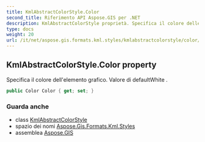 ```yaml
---
title: KmlAbstractColorStyle.Color
second_title: Riferimento API Aspose.GIS per .NET
description: KmlAbstractColorStyle proprietà. Specifica il colore dellelemento grafico. Valore di defaultWhite .
type: docs
weight: 20
url: /it/net/aspose.gis.formats.kml.styles/kmlabstractcolorstyle/color/
---
```

## KmlAbstractColorStyle.Color property

Specifica il colore dell'elemento grafico. Valore di defaultWhite .

```csharp
public Color Color { get; set; }
```

### Guarda anche

* class [KmlAbstractColorStyle](../)
* spazio dei nomi [Aspose.Gis.Formats.Kml.Styles](../../kmlabstractcolorstyle/)
* assemblea [Aspose.GIS](../../../)


